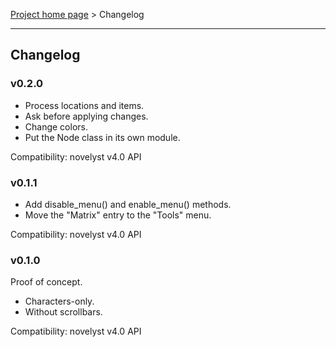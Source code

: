 [Project home page](index) > Changelog

------------------------------------------------------------------------

## Changelog


### v0.2.0 

- Process locations and items.
- Ask before applying changes.
- Change colors.
- Put the Node class in its own module.

Compatibility: novelyst v4.0 API

### v0.1.1 

- Add disable_menu() and enable_menu() methods.
- Move the "Matrix" entry to the "Tools" menu. 

Compatibility: novelyst v4.0 API

### v0.1.0 

Proof of concept. 

- Characters-only.
- Without scrollbars.

Compatibility: novelyst v4.0 API



